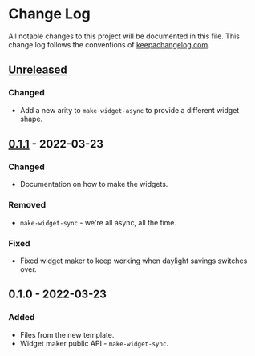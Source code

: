 # Change Log
All notable changes to this project will be documented in this file. This change log follows the conventions of [keepachangelog.com](http://keepachangelog.com/).

## [Unreleased]
### Changed
- Add a new arity to `make-widget-async` to provide a different widget shape.

## [0.1.1] - 2022-03-23
### Changed
- Documentation on how to make the widgets.

### Removed
- `make-widget-sync` - we're all async, all the time.

### Fixed
- Fixed widget maker to keep working when daylight savings switches over.

## 0.1.0 - 2022-03-23
### Added
- Files from the new template.
- Widget maker public API - `make-widget-sync`.

[Unreleased]: https://sourcehost.site/your-name/algoapi-gen/compare/0.1.1...HEAD
[0.1.1]: https://sourcehost.site/your-name/algoapi-gen/compare/0.1.0...0.1.1
